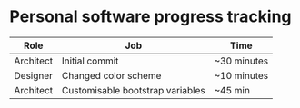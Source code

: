# Personal software progress tracking

| Role      | Job                              | Time        |
| --------- | -------------------------------- | ----------- |
| Architect | Initial commit                   | ~30 minutes |
| Designer  | Changed color scheme             | ~10 minutes |
| Architect | Customisable bootstrap variables | ~45 min     |
